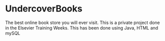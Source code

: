 # UndercoverBooks
The best online book store you will ever visit.
This is a private project done in the Elsevier Training Weeks. 
This has been done using Java, HTML and mySQL
